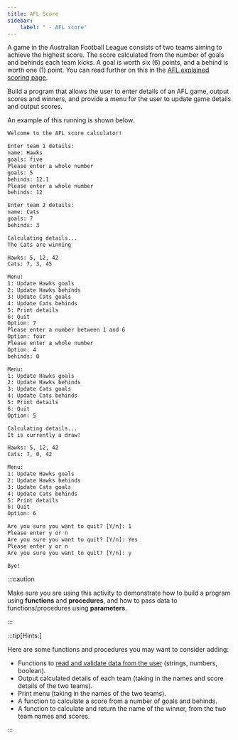 ```yaml
---
title: AFL Score
sidebar:
    label: " - AFL score"
---
```


A game in the Australian Football League consists of two teams aiming to achieve the highest score. The score calculated from the number of goals and behinds each team kicks. A goal is worth six (6) points, and a behind is worth one (1) point. You can read further on this in the [AFL explained scoring page](https://afl-explained.com.au/scoring/).

Build a program that allows the user to enter details of an AFL game, output scores and winners, and provide a menu for the user to update game details and output scores.

An example of this running is shown below.

```txt
Welcome to the AFL score calculator!

Enter team 1 details:
name: Hawks
goals: five
Please enter a whole number
goals: 5
behinds: 12.1
Please enter a whole number
behinds: 12

Enter team 2 details:
name: Cats
goals: 7
behinds: 3

Calculating details...
The Cats are winning

Hawks: 5, 12, 42
Cats: 7, 3, 45

Menu:
1: Update Hawks goals
2: Update Hawks behinds
3: Update Cats goals
4: Update Cats behinds
5: Print details
6: Quit
Option: 7
Please enter a number between 1 and 6
Option: four
Please enter a whole number
Option: 4
behinds: 0

Menu:
1: Update Hawks goals
2: Update Hawks behinds
3: Update Cats goals
4: Update Cats behinds
5: Print details
6: Quit
Option: 5

Calculating details...
It is currently a draw!

Hawks: 5, 12, 42
Cats: 7, 0, 42

Menu:
1: Update Hawks goals
2: Update Hawks behinds
3: Update Cats goals
4: Update Cats behinds
5: Print details
6: Quit
Option: 6

Are you sure you want to quit? [Y/n]: 1
Please enter y or n
Are you sure you want to quit? [Y/n]: Yes
Please enter y or n
Are you sure you want to quit? [Y/n]: y

Bye!
```

:::caution

Make sure you are using this activity to demonstrate how to build a program using **functions** and **procedures**, and how to pass data to functions/procedures using **parameters**.

:::

:::tip[Hints:]

Here are some functions and procedures you may want to consider adding:

- Functions to [read and validate data from the user](/book/part-2-organised-code/2-organising-code/1-tour/00-2-explore-functions) (strings, numbers, boolean).
- Output calculated details of each team (taking in the names and score details of the two teams).
- Print menu (taking in the names of the two teams).
- A function to calculate a score from a number of goals and behinds.
- A function to calculate and return the name of the winner, from the two team names and scores.

:::
